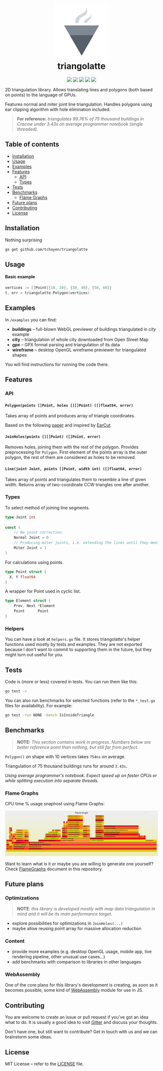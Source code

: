 <h1 align="center">
  <img src="assets/logo.png"><br />
  triangolatte
</h1>

<p align="center">
  <a href="https://travis-ci.org/tchayen/triangolatte"><img src="https://travis-ci.org/tchayen/triangolatte.svg?branch=master"></a>
  <a href="https://coveralls.io/github/tchayen/triangolatte?branch=master"><img src="https://coveralls.io/repos/github/tchayen/triangolatte/badge.svg?branch=master"></a>
  <a href="https://godoc.org/github.com/tchayen/triangolatte"><img src="https://godoc.org/github.com/tchayen/triangolatte?status.svg"></a>
  <a href="https://gitter.im/triangolatte/Lobby?utm_source=badge&utm_medium=badge&utm_campaign=pr-badge&utm_content=badge"><img src="https://badges.gitter.im/triangolatte/Lobby.svg"></a>
  <a href="https://opensource.org/licenses/MIT"><img src="https://img.shields.io/badge/license-MIT-blue.svg"></a>
</p>

2D triangulation library. Allows translating lines and polygons (both based on
points) to the language of GPUs.

Features normal and miter joint line triangulation. Handles polygons using ear
clipping algorithm with hole elimination included.

> **For reference:** _triangulates 99.76% of 75 thousand buildings in Cracow under 3.43s on
average programmer notebook (single threaded)._

## Table of contents

- [Installation](#installation)
- [Usage](#usage)
- [Examples](#examples)
- [Features](#features)
  - [API](#api)
  - [Types](#types)
- [Tests](#tests)
- [Benchmarks](#benchmarks)
  - [Flame Graphs](#flame-graphs)
- [Future plans](#future-plans)
- [Contributing](#contributing)
- [License](#license)

## Installation

Nothing surprising
```bash
go get github.com/tchayen/triangolatte
```

## Usage

#### Basic example
```go
vertices := []Point{{10, 20}, {30, 40}, {50, 60}}
t, err = triangolatte.Polygon(vertices)
```

## Examples

In `/examples` you can find:
- **buildings** – full-blown WebGL previewer of buildings triangulated in _city_ example
- **city** – triangulation of whole city downloaded from Open Street Map
- **gpx** – GPX format parsing and triangulation of its data
- **wireframe** – desktop OpenGL wireframe previewer for triangulated shapes

You will find instructions for running the code there.

## Features

### API

#### `Polygon(points []Point, holes [][]Point) ([]float64, error)`

Takes array of points and produces array of triangle coordinates.

Based on the following [paper](https://www.geometrictools.com/Documentation/TriangulationByEarClipping.pdf) and inspired by [EarCut](https://github.com/mapbox/earcut).

#### `JoinHoles(points [][]Point) ([]Point, error)`

Removes holes, joining them with the rest of the polygon. Provides preprocessing
for `Polygon`. First element of the points array is the outer polygon, the rest
of them are considered as holes to be removed.

#### `Line(joint Joint, points []Point, width int) ([]float64, error)`

Takes array of points and triangulates them to resemble a line of given
width. Returns array of two-coordinate CCW triangles one after another.

### Types

To select method of joining line segments.
```go
type Joint int

const (
	// No joint correction.
	Normal Joint = 0
	// Producing miter joints, i.e. extending the lines until they meet at some point.
	Miter Joint = 1
)
```

For calculations using points.
```go
type Point struct {
  X, Y float64
}
```

A wrapper for Point used in cyclic list.
```go
type Element struct {
	Prev, Next *Element
	Point      Point
}
```

### Helpers

You can have a look at `helpers.go` file. It stores triangolatte's helper
functions used mostly by tests and examples. They are not exported because I
don't want to commit to supporting them in the future, but they might turn out
useful for you.

## Tests

Code is (more or less) covered in tests. You can run them like this:

```bash
go test -v
```

You can also run benchmarks for selected functions (refer to the `*_test.go` files for availability). For example:

```bash
go test -run NONE -bench IsInsideTriangle
```

## Benchmarks

> **NOTE:** _This section contains work in progress. Numbers below are better reference point than nothing, but still far from perfect._

`Polygon()` on shape with 10 vertices takes `754ns` on average.

Triangulation of 75 thousand buildings runs for around `3.43s`.

_Using average programmer's notebook. Expect speed up on faster CPUs or while splitting execution into separate threads._

### Flame Graphs

CPU time % usage snaphost using Flame Graphs:

![assets/torch.svg](assets/torch.svg)

Want to learn what is it or maybe you are willing to generate one yourself? Check [FlameGraphs](flame_graphs.md) document in this repository.

## Future plans

### Optimizations

> **NOTE**: _this library is developed mostly with map data triangulation in
mind and it will be its main performance target._

- explore possibilities for optimizations in `JoinHoles(...)`
- maybe allow reusing point array for massive allocation reduction

### Content

- provide more examples (e.g. desktop OpenGL usage, mobile app, live rendering pipeline, other unusual use cases...)
- add benchmarks with comparison to libraries in
other languages

### WebAssembly

One of the core plans for this library's development is creating, as soon as it
becomes possible, some kind of [WebAssembly](https://webassembly.org/) module
for use in JS.

## Contributing

You are welcome to create an issue or pull request if you've got an idea what to
do. It is usually a good idea to visit [Gitter](https://gitter.im/triangolatte/Lobby)
and discuss your thoughts.

Don't have one, but still want to contribute? Get in touch with us and we can
brainstorm some ideas.

## License

MIT License – refer to the [LICENSE](LICENSE) file.
